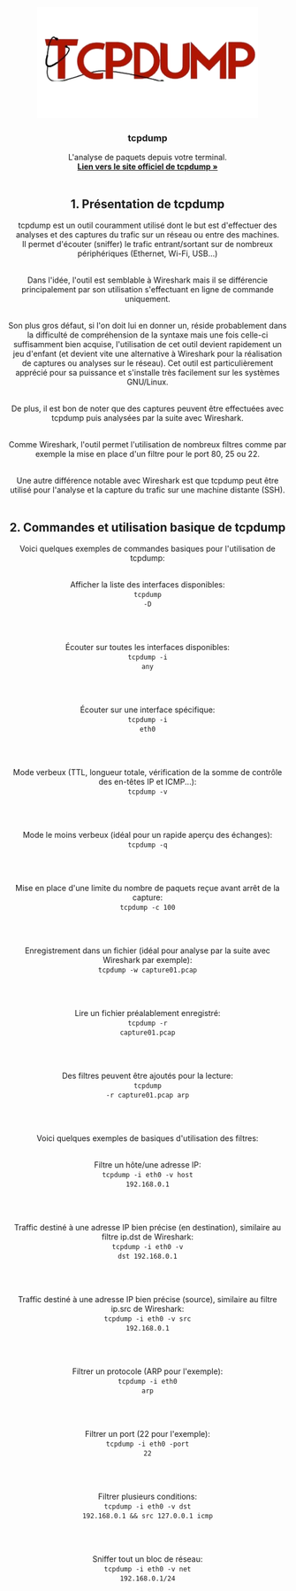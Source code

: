 <div id="top"></div>

<div align="center">
  <a href="https://github.com/franckferman/network-elements-synthesis">
    <img src="https://raw.githubusercontent.com/franckferman/network-elements-synthesis/main/img/tcpdump.png" alt="tcpdump" width="400" height="200">
  </a>

<h3 align="center">tcpdump</h3>

  <p align="center">
    L'analyse de paquets depuis votre terminal.
    <br/>
    <a href="https://www.tcpdump.org/"><strong>Lien vers le site officiel de tcpdump »</strong></a>
    <br/>
	<br/>
  </p>
</div>

<div align="center">
<h2>1. Présentation de tcpdump</h2>

<p>tcpdump est un outil couramment utilisé dont le but est d'effectuer des analyses et des captures du trafic sur un réseau ou entre des machines. <br/>Il permet d'écouter (sniffer) le trafic entrant/sortant sur de nombreux périphériques (Ethernet, Wi-Fi, USB...)<br/><br/>

Dans l'idée, l'outil est semblable à Wireshark mais il se différencie principalement par son utilisation s'effectuant en ligne de commande uniquement.<br/><br/>

Son plus gros défaut, si l'on doit lui en donner un, réside probablement dans la difficulté de compréhension de la syntaxe mais une fois celle-ci suffisamment bien acquise, l'utilisation de cet outil devient rapidement un jeu d'enfant (et devient vite une alternative à Wireshark pour la réalisation de captures ou analyses sur le réseau). Cet outil est particulièrement apprécié pour sa puissance et s'installe très facilement sur les systèmes GNU/Linux.<br/><br/>

De plus, il est bon de noter que des captures peuvent être effectuées avec tcpdump puis analysées par la suite avec Wireshark.<br/><br/>

Comme Wireshark, l'outil permet l'utilisation de nombreux filtres comme par exemple la mise en place d'un filtre pour le port 80, 25 ou 22.<br/><br/>

Une autre différence notable avec Wireshark est que tcpdump peut être utilisé pour l'analyse et la capture du trafic sur une machine distante (SSH).<br/><br/></p>

<div align="center">
<h2>2. Commandes et utilisation basique de tcpdump</h2>

<div align="center">
Voici quelques exemples de commandes basiques pour l'utilisation de tcpdump:<br/><br/>

Afficher la liste des interfaces disponibles:<br/>
<code>tcpdump -D</code>

<br/><br/>

Écouter sur toutes les interfaces disponibles:<br/>
<code>tcpdump -i any</code>

<br/><br/>

Écouter sur une interface spécifique:<br/>
<code>tcpdump -i eth0</code>

<br/><br/>

Mode verbeux (TTL, longueur totale, vérification de la somme de contrôle des en-têtes IP et ICMP...):<br/>
<code>tcpdump -v</code>

<br/><br/>

Mode le moins verbeux (idéal pour un rapide aperçu des échanges):<br/>
<code>tcpdump -q</code>

<br/><br/>

Mise en place d'une limite du nombre de paquets reçue avant arrêt de la capture:<br/>
<code>tcpdump -c 100</code>

<br/><br/>

Enregistrement dans un fichier (idéal pour analyse par la suite avec Wireshark par exemple):<br/>
<code>tcpdump -w capture01.pcap</code>

<br/><br/>

Lire un fichier préalablement enregistré:<br/>
<code>tcpdump -r capture01.pcap</code>

<br/><br/>

Des filtres peuvent être ajoutés pour la lecture:<br/>
<code>tcpdump -r capture01.pcap arp</code>

<br/><br/>

<div align="center">
Voici quelques exemples de basiques d'utilisation des filtres:<br/><br/>

Filtre un hôte/une adresse IP:<br/>
<code>tcpdump -i eth0 -v host 192.168.0.1</code>

<br/><br/>

Traffic destiné à une adresse IP bien précise (en destination), similaire au filtre ip.dst de Wireshark:<br/>
<code>tcpdump -i eth0 -v dst 192.168.0.1</code>

<br/><br/>

Traffic destiné à une adresse IP bien précise (source), similaire au filtre ip.src de Wireshark:<br/>
<code>tcpdump -i eth0 -v src 192.168.0.1</code>

<br/><br/>

Filtrer un protocole (ARP pour l'exemple):<br/>
<code>tcpdump -i eth0 arp</code>

<br/><br/>

Filtrer un port (22 pour l'exemple):<br/>
<code>tcpdump -i eth0 -port 22</code>

<br/><br/>

Filtrer plusieurs conditions:<br/>
<code>tcpdump -i eth0 -v dst 192.168.0.1 && src 127.0.0.1 icmp</code>

<br/><br/>

Sniffer tout un bloc de réseau:<br/>
<code>tcpdump -i eth0 -v net 192.168.0.1/24</code>

<br/><br/>
